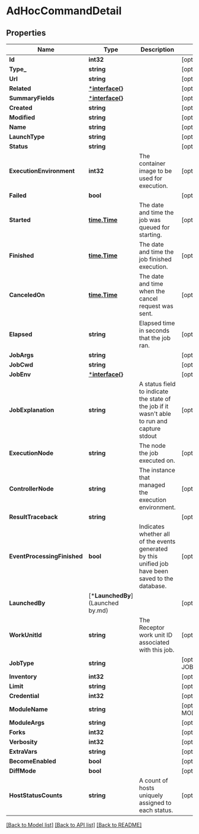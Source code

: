 # AdHocCommandDetail

## Properties
Name | Type | Description | Notes
------------ | ------------- | ------------- | -------------
**Id** | **int32** |  | [optional] [default to null]
**Type_** | **string** |  | [optional] [default to null]
**Url** | **string** |  | [optional] [default to null]
**Related** | [***interface{}**](interface{}.md) |  | [optional] [default to null]
**SummaryFields** | [***interface{}**](interface{}.md) |  | [optional] [default to null]
**Created** | **string** |  | [optional] [default to null]
**Modified** | **string** |  | [optional] [default to null]
**Name** | **string** |  | [optional] [default to null]
**LaunchType** | **string** |  | [optional] [default to null]
**Status** | **string** |  | [optional] [default to null]
**ExecutionEnvironment** | **int32** | The container image to be used for execution. | [optional] [default to null]
**Failed** | **bool** |  | [optional] [default to null]
**Started** | [**time.Time**](time.Time.md) | The date and time the job was queued for starting. | [optional] [default to null]
**Finished** | [**time.Time**](time.Time.md) | The date and time the job finished execution. | [optional] [default to null]
**CanceledOn** | [**time.Time**](time.Time.md) | The date and time when the cancel request was sent. | [optional] [default to null]
**Elapsed** | **string** | Elapsed time in seconds that the job ran. | [optional] [default to null]
**JobArgs** | **string** |  | [optional] [default to null]
**JobCwd** | **string** |  | [optional] [default to null]
**JobEnv** | [***interface{}**](interface{}.md) |  | [optional] [default to null]
**JobExplanation** | **string** | A status field to indicate the state of the job if it wasn&#x27;t able to run and capture stdout | [optional] [default to null]
**ExecutionNode** | **string** | The node the job executed on. | [optional] [default to null]
**ControllerNode** | **string** | The instance that managed the execution environment. | [optional] [default to null]
**ResultTraceback** | **string** |  | [optional] [default to null]
**EventProcessingFinished** | **bool** | Indicates whether all of the events generated by this unified job have been saved to the database. | [optional] [default to null]
**LaunchedBy** | [***LaunchedBy**](Launched by.md) |  | [optional] [default to null]
**WorkUnitId** | **string** | The Receptor work unit ID associated with this job. | [optional] [default to null]
**JobType** | **string** |  | [optional] [default to JOB_TYPE.RUN]
**Inventory** | **int32** |  | [optional] [default to null]
**Limit** | **string** |  | [optional] 
**Credential** | **int32** |  | [optional] [default to null]
**ModuleName** | **string** |  | [optional] [default to MODULE_NAME.COMMAND]
**ModuleArgs** | **string** |  | [optional] 
**Forks** | **int32** |  | [optional] [default to null]
**Verbosity** | **int32** |  | [optional] [default to null]
**ExtraVars** | **string** |  | [optional] 
**BecomeEnabled** | **bool** |  | [optional] [default to false]
**DiffMode** | **bool** |  | [optional] [default to false]
**HostStatusCounts** | **string** | A count of hosts uniquely assigned to each status. | [optional] [default to null]

[[Back to Model list]](../README.md#documentation-for-models) [[Back to API list]](../README.md#documentation-for-api-endpoints) [[Back to README]](../README.md)

